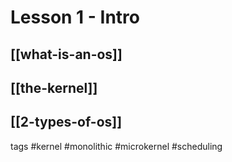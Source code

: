 # Lesson 1 - Intro

## [[what-is-an-os]]

## [[the-kernel]]

## [[2-types-of-os]]

tags 
#kernel
#monolithic
#microkernel
#scheduling 





